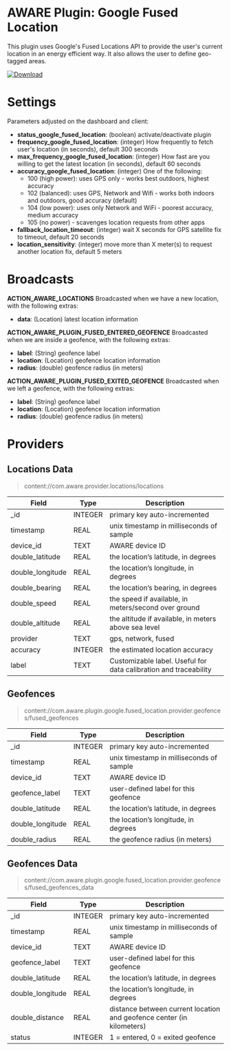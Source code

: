 AWARE Plugin: Google Fused Location
===================================

This plugin uses Google's Fused Locations API to provide the user's current location in an energy efficient way. It also allows the user to define geo-tagged areas.

[ ![Download](https://api.bintray.com/packages/denzilferreira/com.awareframework/com.aware.plugin.google.fused_location/images/download.svg) ](https://bintray.com/denzilferreira/com.awareframework/com.aware.plugin.google.fused_location/_latestVersion)

# Settings
Parameters adjusted on the dashboard and client:
* **status_google_fused_location**: (boolean) activate/deactivate plugin
* **frequency_google_fused_location**: (integer) How frequently to fetch user's location (in seconds), default 300 seconds
* **max_frequency_google_fused_location**: (integer) How fast are you willing to get the latest location (in seconds), default 60 seconds
* **accuracy_google_fused_location**: (integer) One of the following:
    * 100 (high power): uses GPS only - works best outdoors, highest accuracy
    * 102 (balanced): uses GPS, Network and Wifi - works both indoors and outdoors, good accuracy (default)
    * 104 (low power): uses only Network and WiFi - poorest accuracy, medium accuracy
    * 105 (no power) - scavenges location requests from other apps
* **fallback_location_timeout**: (integer) wait X seconds for GPS satellite fix to timeout, default 20 seconds
* **location_sensitivity**: (integer) move more than X meter(s) to request another location fix, default 5 meters

# Broadcasts
**ACTION_AWARE_LOCATIONS**
Broadcasted when we have a new location, with the following extras:
- **data**: (Location) latest location information

**ACTION_AWARE_PLUGIN_FUSED_ENTERED_GEOFENCE**
Broadcasted when we are inside a geofence, with the following extras:
- **label**: (String) geofence label
- **location**: (Location) geofence location information
- **radius**: (double) geofence radius (in meters)

**ACTION_AWARE_PLUGIN_FUSED_EXITED_GEOFENCE**
Broadcasted when we left a geofence, with the following extras:
- **label**: (String) geofence label
- **location**: (Location) geofence location information
- **radius**: (double) geofence radius (in meters)
    
# Providers
##  Locations Data
> content://com.aware.provider.locations/locations

Field | Type | Description
----- | ---- | -----------
_id | INTEGER | primary key auto-incremented
timestamp | REAL | unix timestamp in milliseconds of sample
device_id | TEXT | AWARE device ID
double_latitude | REAL | the location’s latitude, in degrees
double_longitude	| REAL | the location’s longitude, in degrees
double_bearing | REAL |	the location’s bearing, in degrees
double_speed |	REAL | the speed if available, in meters/second over ground
double_altitude | REAL | the altitude if available, in meters above sea level
provider | TEXT | gps, network, fused
accuracy | INTEGER | the estimated location accuracy
label | TEXT | Customizable label. Useful for data calibration and traceability

##  Geofences
> content://com.aware.plugin.google.fused_location.provider.geofences/fused_geofences

Field | Type | Description
----- | ---- | -----------
_id | INTEGER | primary key auto-incremented
timestamp | REAL | unix timestamp in milliseconds of sample
device_id | TEXT | AWARE device ID
geofence_label | TEXT | user-defined label for this geofence
double_latitude | REAL | the location’s latitude, in degrees
double_longitude | REAL | the location’s longitude, in degrees
double_radius | REAL |	the geofence radius (in meters)

##  Geofences Data
> content://com.aware.plugin.google.fused_location.provider.geofences/fused_geofences_data

Field | Type | Description
----- | ---- | -----------
_id | INTEGER | primary key auto-incremented
timestamp | REAL | unix timestamp in milliseconds of sample
device_id | TEXT | AWARE device ID
geofence_label | TEXT | user-defined label for this geofence
double_latitude | REAL | the location’s latitude, in degrees
double_longitude | REAL | the location’s longitude, in degrees
double_distance | REAL | distance between current location and geofence center (in kilometers)
status | INTEGER | 1 = entered, 0 = exited geofence